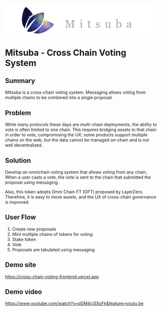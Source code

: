 ![logo](docs/mitsuha_logo.png)

# Mitsuba - Cross Chain Voting System

## Summary

Mitsuba is a cross-chain voting system.
Messaging allows voting from multiple chains to be combined into a single proposal.

## Problem

While many protocols these days are multi-chain deployments, the ability to vote is often limited to one chain. This requires bridging assets to that chain in order to vote, compromising the UX; some products support multiple chains on the web, but the data cannot be managed on-chain and is not well decentralized.

## Solution

Develop an omnichain voting system that allows voting from any chain.
When a user casts a vote, the vote is sent to the chain that submitted the proposal using messaging.

Also, this token adopts Omni Chain FT (OFT) proposed by LayerZero. Therefore, it is easy to move assets, and the UX of cross-chain governance is improved.

## User Flow

1. Create new proposals
2. Mint multiple chains of tokens for voting
3. Stake token
4. Vote
5. Proposals are tabulated using messaging

## Demo site

https://cross-chain-voting-frontend.vercel.app

## Demo video

https://www.youtube.com/watch?v=pDM4ci3XoFk&feature=youtu.be

